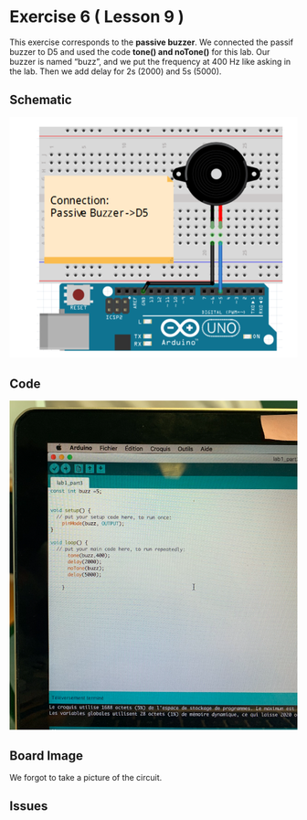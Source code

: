 


# Exercise 6 ( Lesson 9 ) 

This exercise corresponds to the **passive buzzer**. We connected the passif buzzer to D5 and used the code **tone() and noTone()** for this lab.
Our buzzer is named “buzz”, and we put the frequency at 400 Hz like asking in the lab.
Then we add delay for 2s (2000) and 5s (5000).


## Schematic 
![Test Image](https://github.com/efrei-paris-sud/2020-C-Just-do-it/blob/main/lab/1/ex6/Capture%20d%E2%80%99e%CC%81cran%202020-12-03%20a%CC%80%2011.31.26.png)

## Code
![Board](https://github.com/efrei-paris-sud/2020-C-Just-do-it/blob/main/lab/1/ex6/Capture%20d%E2%80%99e%CC%81cran%202020-12-02%20a%CC%80%2009.51.21.png)
  
## Board Image

We forgot to take a picture of the circuit.

## Issues
